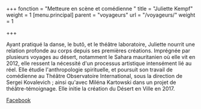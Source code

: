 +++
fonction = "Metteure en scène et comédienne "
title = "Juliette Kempf"
weight = 1
[menu.principal]
parent = "voyageurs"
url = "/voyageurs/"
weight = 1

+++


Ayant pratiqué la danse, le butô, et le théâtre laboratoire, Juliette nourrit une relation profonde au corps depuis ses premières créations. Imprégnée par plusieurs voyages au désert, notamment le Sahara mauritanien où elle vit en 2012, elle ressent la nécessité d'un processus artistique intensément lié au réel. Elle étudie l'anthropologie spirituelle, et poursuit son travail de comédienne au Théâtre Observatoire International, sous la direction de Sergei Kovalevich ; ainsi qu'avec Miléna Kartowski dans un projet de théâtre-témoignage. Elle initie la création du Désert en Ville en 2017.

[Facebook](https://www.facebook.com/profile.php?id=100008540627490)
